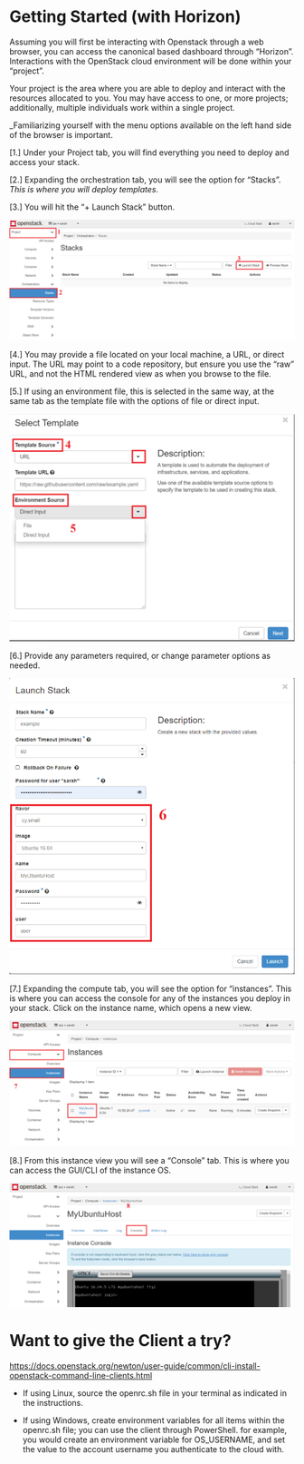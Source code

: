 Getting Started (with Horizon)
==============================

Assuming you will first be interacting with Openstack through a web browser, you
can access the canonical based dashboard through “Horizon”. Interactions with
the OpenStack cloud environment will be done within your “project”. 

Your project is the area where you are able to deploy and interact with the resources allocated to
you. You may have access to one, or more projects; additionally, multiple
individuals work within a single project. 

_Familiarizing yourself with the menu
options available on the left hand side of the browser is important.

[1.]  Under your Project tab, you will find everything you need to deploy and
    access your stack.

[2.]  Expanding the orchestration tab, you will see the option for “Stacks”. *This
    is where you will deploy templates.*

[3.]  You will hit the “+ Launch Stack” button.

![Project/Orchestration](images/OrchTab.PNG)

[4.]  You may provide a file located on your local machine, a URL, or direct
    input. The URL may point to a code repository, but ensure you use the “raw”
    URL, and not the HTML rendered view as when you browse to the file.

[5.]  If using an environment file, this is selected in the same way, at the same
    tab as the template file with the options of file or direct input.

![Stack Create](images/StackCreate.PNG)

[6.]  Provide any parameters required, or change parameter options as needed.

![Parameters](images/parameters.PNG)

[7.]  Expanding the compute tab, you will see the option for “instances”. This is
    where you can access the console for any of the instances you deploy in your
    stack. Click on the instance name, which opens a new view.

![Compute Access](images/ComputeAccess.PNG)

[8.]  From this instance view you will see a “Console” tab. This is where you can
    access the GUI/CLI of the instance OS.

![Console View](images/Console.PNG)


Want to give the Client a try?
==============================

<https://docs.openstack.org/newton/user-guide/common/cli-install-openstack-command-line-clients.html>

-   If using Linux, source the openrc.sh file in your terminal as indicated in
    the instructions.

-   If using Windows, create environment variables for all items within the
    openrc.sh file; you can use the client through PowerShell. for example, you would create an environment variable for OS_USERNAME, and set the value to the account username you authenticate to the cloud with.
